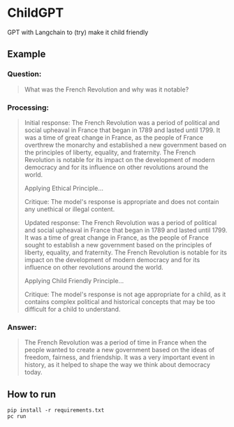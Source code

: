 # ChildGPT
GPT with Langchain to (try) make it child friendly

## Example

### Question:

> What was the French Revolution and why was it notable? 

### Processing:

> Initial response:  The French Revolution was a period of political and social upheaval in France that began in 1789 and lasted until 1799. It was a time of great change in France, as the people of France overthrew the monarchy and established a new government based on the principles of liberty, equality, and fraternity. The French Revolution is notable for its impact on the development of modern democracy and for its influence on other revolutions around the world.
>
> Applying Ethical Principle...
>
> Critique: The model's response is appropriate and does not contain any unethical or illegal content.
>
> Updated response: The French Revolution was a period of political and social upheaval in France that began in 1789 and lasted until 1799. It was a time of great change in France, as the people of France sought to establish a new government based on the principles of liberty, equality, and fraternity. The French Revolution is notable for its impact on the development of modern democracy and for its influence on other revolutions around the world.
>
> Applying Child Friendly Principle...
>
> Critique: The model's response is not age appropriate for a child, as it contains complex political and historical concepts that may be too difficult for a child to understand.

### Answer:

>The French Revolution was a period of time in France when the people wanted to create a new government based on the ideas of freedom, fairness, and friendship. It was a very important event in history, as it helped to shape the way we think about democracy today.

## How to run

```
pip install -r requirements.txt
pc run
```

